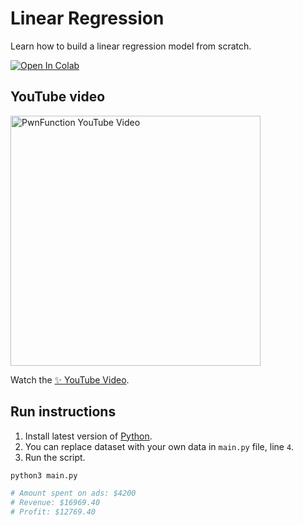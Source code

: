 # Linear Regression

Learn how to build a linear regression model from scratch.

<a target="_blank" href="https://colab.research.google.com/github/PwnFunction/linear-regression/blob/main/Linear_Regression.ipynb">
  <img src="https://colab.research.google.com/assets/colab-badge.svg" alt="Open In Colab"/>
</a>

## YouTube video

<p>
  <a href='https://youtu.be/jIfxXzjpmSc'>
    <img src="https://github.com/PwnFunction/linear-regression/assets/19750782/f6bf3c8e-f01f-40c2-9ed8-7e83b01c8a7c" alt="PwnFunction YouTube Video" width="400">
  </a>
</p>

Watch the [✨ YouTube Video](https://youtu.be/jIfxXzjpmSc).

## Run instructions

1. Install latest version of [Python](https://www.python.org/).
2. You can replace dataset with your own data in `main.py` file, line `4`.
3. Run the script.
   
```bash
python3 main.py

# Amount spent on ads: $4200
# Revenue: $16969.40
# Profit: $12769.40
```

